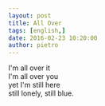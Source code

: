 ```yaml
---
layout: post
title: All Over
tags: [english,]
date: 2016-02-23 10:20:00
author: pietro
---
```

I'm all over it<br/>I'm all over you<br/>yet I'm still here<br/>still lonely, still blue.

